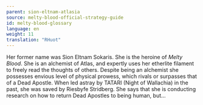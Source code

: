 ```yaml
---
parent: sion-eltnam-atlasia
source: melty-blood-official-strategy-guide
id: melty-blood-glossary
language: en
weight: 11
translation: "RHuot"
---
```


Her former name was Sion Eltnam Sokaris. She is the heroine of *Melty Blood*. She is an alchemist of Atlas, and expertly uses her etherlite filament to freely read the thoughts of others. Despite being an alchemist she possesses envious level of physical prowess, which rivals or surpasses that of a Dead Apostle. When led astray by TATARI (Night of Wallachia) in the past, she was saved by Riesbyfe Stridberg. She says that she is conducting research on how to return Dead Apostles to being human, but…
